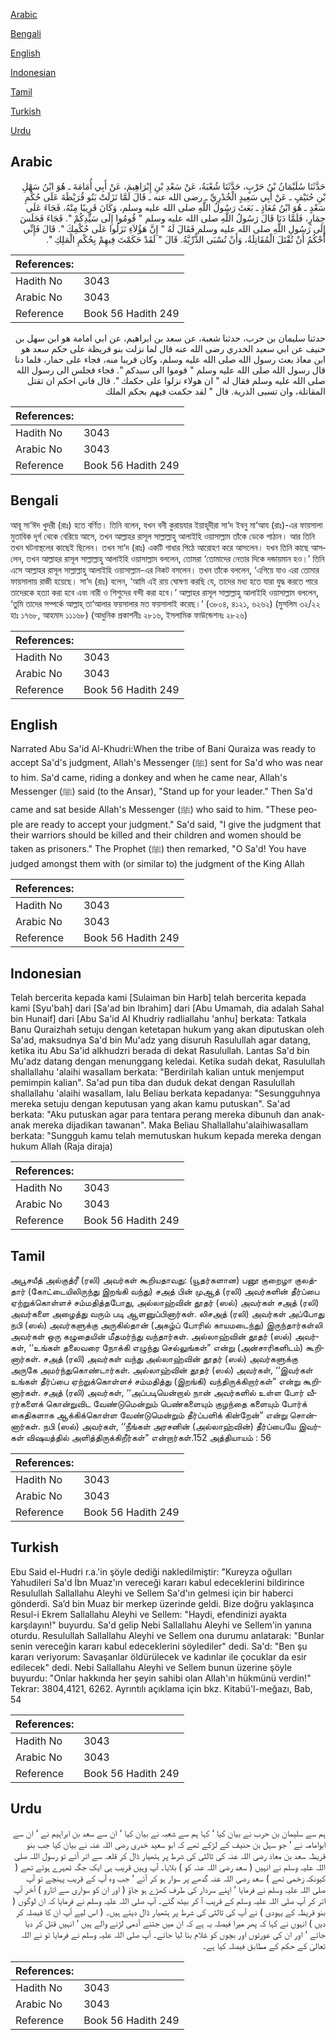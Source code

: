 [Arabic](#arabic)

[Bengali](#bengali)

[English](#english)

[Indonesian](#indonesian)

[Tamil](#tamil)

[Turkish](#turkish)

[Urdu](#urdu)

## Arabic


<div dir="rtl" lang="ar" style={{fontSize:'larger',backgroundColor:'#f8f9fa',padding:20}}>
حَدَّثَنَا سُلَيْمَانُ بْنُ حَرْبٍ، حَدَّثَنَا شُعْبَةُ، عَنْ سَعْدِ بْنِ إِبْرَاهِيمَ، عَنْ أَبِي أُمَامَةَ ـ هُوَ ابْنُ سَهْلِ بْنِ حُنَيْفٍ ـ عَنْ أَبِي سَعِيدٍ الْخُدْرِيِّ ـ رضى الله عنه ـ قَالَ لَمَّا نَزَلَتْ بَنُو قُرَيْظَةَ عَلَى حُكْمِ سَعْدٍ ـ هُوَ ابْنُ مُعَاذٍ ـ بَعَثَ رَسُولُ اللَّهِ صلى الله عليه وسلم، وَكَانَ قَرِيبًا مِنْهُ، فَجَاءَ عَلَى حِمَارٍ، فَلَمَّا دَنَا قَالَ رَسُولُ اللَّهِ صلى الله عليه وسلم ‏"‏ قُومُوا إِلَى سَيِّدِكُمْ ‏"‏‏.‏ فَجَاءَ فَجَلَسَ إِلَى رَسُولِ اللَّهِ صلى الله عليه وسلم فَقَالَ لَهُ ‏"‏ إِنَّ هَؤُلاَءِ نَزَلُوا عَلَى حُكْمِكَ ‏"‏‏.‏ قَالَ فَإِنِّي أَحْكُمُ أَنْ تُقْتَلَ الْمُقَاتِلَةُ، وَأَنْ تُسْبَى الذُّرِّيَّةُ‏.‏ قَالَ ‏"‏ لَقَدْ حَكَمْتَ فِيهِمْ بِحُكْمِ الْمَلِكِ ‏"‏‏.‏
</div>
<div style={{backgroundColor:'#f8f9fa',padding:20, marginBottom: 10}}><table> <thead> <tr> <th>References:</th> <th></th> </tr> </thead> <tbody><tr><td>Hadith No</td><td>3043</td></tr><tr><td>Arabic No</td><td>3043</td></tr><tr><td>Reference</td><td>Book 56 Hadith 249</td></tr></tbody></table></div>


<div dir="rtl" lang="ar" style={{fontSize:'larger',backgroundColor:'#f8f9fa',padding:20}}>
حدثنا سليمان بن حرب، حدثنا شعبة، عن سعد بن ابراهيم، عن ابي امامة هو ابن سهل بن حنيف عن ابي سعيد الخدري رضى الله عنه قال لما نزلت بنو قريظة على حكم سعد هو ابن معاذ بعث رسول الله صلى الله عليه وسلم، وكان قريبا منه، فجاء على حمار، فلما دنا قال رسول الله صلى الله عليه وسلم " قوموا الى سيدكم ". فجاء فجلس الى رسول الله صلى الله عليه وسلم فقال له " ان هولاء نزلوا على حكمك ". قال فاني احكم ان تقتل المقاتلة، وان تسبى الذرية. قال " لقد حكمت فيهم بحكم الملك
</div>
<div style={{backgroundColor:'#f8f9fa',padding:20, marginBottom: 10}}><table> <thead> <tr> <th>References:</th> <th></th> </tr> </thead> <tbody><tr><td>Hadith No</td><td>3043</td></tr><tr><td>Arabic No</td><td>3043</td></tr><tr><td>Reference</td><td>Book 56 Hadith 249</td></tr></tbody></table></div>

## Bengali


<div dir="ltr" lang="bn" style={{fontSize:'larger',backgroundColor:'#f8f9fa',padding:20}}>
আবূ সা‘ঈদ খুদরী (রাঃ) হতে বর্ণিত। তিনি বলেন, যখন বনী কুরায়যার ইয়াহূদীরা সা‘দ ইবনু মা‘আয (রাঃ)-এর ফায়সালা মুতাবিক দূর্গ থেকে বেরিয়ে আসে, তখন আল্লাহর রাসূল সাল্লাল্লাহু আলাইহি ওয়াসাল্লাম তাঁকে ডেকে পাঠান। আর তিনি তখন ঘটনাস্থলের কাছেই ছিলেন। তখন সা‘দ (রাঃ) একটি গাধার পিঠে আরোহণ করে আসলেন। যখন তিনি কাছে আসলেন, তখন আল্লাহর রাসূল সাল্লাল্লাহু আলাইহি ওয়াসাল্লাম বললেন, তোমরা ‘তোমাদের নেতার দিকে দন্ডায়মান হও।’ তিনি এসে আল্লাহর রাসূল সাল্লাল্লাহু আলাইহি ওয়াসাল্লাম-এর নিকট বসলেন। তখন তাঁকে বললেন, ‘এগিয়ে যাও এরা তোমার ফায়সালায় রাজী হয়েছে। সা‘দ (রাঃ) বলেন, ‘আমি এই রায় ঘোষণা করছি যে, তাদের মধ্য হতে যারা যুদ্ধ করতে পারে তাদেরকে হত্যা করা হবে এবং নারী ও শিশুদের বন্দী করা হবে।’ আল্লাহর রাসূল সাল্লাল্লাহু আলাইহি ওয়াসাল্লাম বললেন, ‘তুমি তাদের সম্পর্কে আল্লাহ্ তা‘আলার ফয়সালার মত ফয়সালাই করেছ।’ (৩৮০৪, ৪১২১, ৬২৬২) (মুসলিম ৩২/২২ হাঃ ১৭৬৮, আহমাদ ১১১৬৮) (আধুনিক প্রকাশনীঃ ২৮১৬, ইসলামিক ফাউন্ডেশনঃ ২৮২৬)
</div>
<div style={{backgroundColor:'#f8f9fa',padding:20, marginBottom: 10}}><table> <thead> <tr> <th>References:</th> <th></th> </tr> </thead> <tbody><tr><td>Hadith No</td><td>3043</td></tr><tr><td>Arabic No</td><td>3043</td></tr><tr><td>Reference</td><td>Book 56 Hadith 249</td></tr></tbody></table></div>

## English


<div dir="ltr" lang="en" style={{fontSize:'larger',backgroundColor:'#f8f9fa',padding:20}}>
Narrated Abu Sa'id Al-Khudri:When the tribe of Bani Quraiza was ready to accept Sa'd's judgment, Allah's Messenger (ﷺ) sent for Sa'd who was near to him. Sa'd came, riding a donkey and when he came near, Allah's Messenger (ﷺ) said (to the Ansar), "Stand up for your leader." Then Sa'd came and sat beside Allah's Messenger (ﷺ) who said to him. "These people are ready to accept your judgment." Sa'd said, "I give the judgment that their warriors should be killed and their children and women should be taken as prisoners." The Prophet (ﷺ) then remarked, "O Sa'd! You have judged amongst them with (or similar to) the judgment of the King Allah
</div>
<div style={{backgroundColor:'#f8f9fa',padding:20, marginBottom: 10}}><table> <thead> <tr> <th>References:</th> <th></th> </tr> </thead> <tbody><tr><td>Hadith No</td><td>3043</td></tr><tr><td>Arabic No</td><td>3043</td></tr><tr><td>Reference</td><td>Book 56 Hadith 249</td></tr></tbody></table></div>

## Indonesian


<div dir="ltr" lang="id" style={{fontSize:'larger',backgroundColor:'#f8f9fa',padding:20}}>
Telah bercerita kepada kami [Sulaiman bin Harb] telah bercerita kepada kami [Syu'bah] dari [Sa'ad bin Ibrahim] dari [Abu Umamah, dia adalah Sahal bin Hunaif] dari [Abu Sa'id Al Khudriy radliallahu 'anhu] berkata: Tatkala Banu Quraizhah setuju dengan ketetapan hukum yang akan diputuskan oleh Sa'ad, maksudnya Sa'd bin Mu'adz yang disuruh Rasulullah agar datang, ketika itu Abu Sa'id alkhudzri berada di dekat Rasulullah. Lantas Sa'd bin Mu'adz datang dengan menunggang keledai. Ketika sudah dekat, Rasulullah shallallahu 'alaihi wasallam berkata: "Berdirilah kalian untuk menjemput pemimpin kalian". Sa'ad pun tiba dan duduk dekat dengan Rasulullah shallallahu 'alaihi wasallam, lalu Beliau berkata kepadanya: "Sesungguhnya mereka setuju dengan keputusan yang akan kamu putuskan". Sa'ad berkata: "Aku putuskan agar para tentara perang mereka dibunuh dan anak-anak mereka dijadikan tawanan". Maka Beliau Shallallahu'alaihiwasallam berkata: "Sungguh kamu telah memutuskan hukum kepada mereka dengan hukum Allah (Raja diraja)
</div>
<div style={{backgroundColor:'#f8f9fa',padding:20, marginBottom: 10}}><table> <thead> <tr> <th>References:</th> <th></th> </tr> </thead> <tbody><tr><td>Hadith No</td><td>3043</td></tr><tr><td>Arabic No</td><td>3043</td></tr><tr><td>Reference</td><td>Book 56 Hadith 249</td></tr></tbody></table></div>

## Tamil


<div dir="ltr" lang="ta" style={{fontSize:'larger',backgroundColor:'#f8f9fa',padding:20}}>
அபூசயீத் அல்குத்ரீ (ரலி) அவர்கள் கூறியதாவது: (யூதர்களான) பனூ குறைழா குலத்தார் (கோட்டையிலிருந்து இறங்கி வந்து) சஅத் பின் முஆத் (ரலி) அவர்களின் தீர்ப்பை ஏற்றுக்கொள்ளச் சம்மதித்தபோது, அல்லாஹ்வின் தூதர் (ஸல்) அவர்கள் சஅத் (ரலி) அவர்களை அழைத்து வரும் படி ஆளனுப்பினார்கள். லிசஅத் (ரலி) அவர்கள் அப்போது நபி (ஸல்) அவர்களுக்கு அருகில்தான் (அகழ்ப் போரில் காயமடைந்து) இருந்தார்கள்லி அவர்கள் ஒரு கழுதையின் மீதமர்ந்து வந்தார்கள். அல்லாஹ்வின் தூதர் (ஸல்) அவர்கள், ‘‘உங்கள் தலைவரை நோக்கி எழுந்து செல்லுங்கள்” என்று (அன்சாரிகளிடம்) கூறினார்கள். சஅத் (ரலி) அவர்கள் வந்து அல்லாஹ்வின் தூதர் (ஸல்) அவர்களுக்கு அருகே அமர்ந்துகொண்டார்கள். அல்லாஹ்வின் தூதர் (ஸல்) அவர்கள், ‘‘இவர்கள் உங்கள் தீர்ப்பை ஏற்றுக்கொள்ளச் சம்மதித்து (இறங்கி) வந்திருக்கிறார்கள்” என்று கூறினார்கள். சஅத் (ரலி) அவர்கள், ‘‘அப்படியென்றால் நான் அவர்களில் உள்ள போர் வீரர்களைக் கொன்றுவிட வேண்டுமென்றும் பெண்களையும் குழந்தை களையும் போர்க் கைதிகளாக ஆக்கிக்கொள்ள வேண்டுமென்றும் தீர்ப்பளிக் கின்றேன்” என்று சொன்னார்கள். நபி (ஸல்) அவர்கள், ‘‘நீங்கள் அரசனின் (அல்லாஹ்வின்) தீர்ப்பையே இவர்கள் விஷயத்தில் அளித்திருக்கிறீர்கள்” என்றார்கள்.152 அத்தியாயம் : 56
</div>
<div style={{backgroundColor:'#f8f9fa',padding:20, marginBottom: 10}}><table> <thead> <tr> <th>References:</th> <th></th> </tr> </thead> <tbody><tr><td>Hadith No</td><td>3043</td></tr><tr><td>Arabic No</td><td>3043</td></tr><tr><td>Reference</td><td>Book 56 Hadith 249</td></tr></tbody></table></div>

## Turkish


<div dir="ltr" lang="tr" style={{fontSize:'larger',backgroundColor:'#f8f9fa',padding:20}}>
Ebu Said el-Hudri r.a.'in şöyle dediği nakledilmiştir: "Kureyza oğulları Yahudileri Sa'd İbn Muaz'ın vereceği kararı kabul edeceklerini bildirince Resulullah Sallallahu Aleyhi ve Sellem Sa'd'ın gelmesi için bir haberci gönderdi. Sa’d bin Muaz bir merkep üzerinde geldi. Bize doğru yaklaşınca Resul-i Ekrem Sallallahu Aleyhi ve Sellem: "Haydi, efendinizi ayakta karşılayın!" buyurdu. Sa'd gelip Nebi Sallallahu Aleyhi ve Sellem'in yanına oturdu. Resulullah Sallallahu Aleyhi ve Sellem ona durumu anlatarak: "Bunlar senin vereceğin kararı kabul edeceklerini söylediler" dedi. Sa'd: "Ben şu kararı veriyorum: Savaşanlar öldürülecek ve kadınlar ile çocuklar da esir edilecek" dedi. Nebi Sallallahu Aleyhi ve Sellem bunun üzerine şöyle buyurdu: "Onlar hakkında her şeyin sahibi olan Allah'ın hükmünü verdin!" Tekrar: 3804,4121, 6262. Ayrıntılı açıklama için bkz. Kitabü'l-meğazı, Bab, 54
</div>
<div style={{backgroundColor:'#f8f9fa',padding:20, marginBottom: 10}}><table> <thead> <tr> <th>References:</th> <th></th> </tr> </thead> <tbody><tr><td>Hadith No</td><td>3043</td></tr><tr><td>Arabic No</td><td>3043</td></tr><tr><td>Reference</td><td>Book 56 Hadith 249</td></tr></tbody></table></div>

## Urdu


<div dir="rtl" lang="ur" style={{fontSize:'larger',backgroundColor:'#f8f9fa',padding:20}}>
ہم سے سلیمان بن حرب نے بیان کیا ‘ کہا ہم سے شعبہ نے بیان کیا ‘ ان سے سعد بن ابراہیم نے ‘ ان سے ابوامامہ نے ‘ جو سہل بن حنیف کے لڑکے تھے کہ ابو سعید خدری رضی اللہ عنہ نے بیان کیا جب بنو قریظہ سعد بن معاذ رضی اللہ عنہ کی ثالثی کی شرط پر ہتھیار ڈال کر قلعہ سے اتر آئے تو رسول اللہ صلی اللہ علیہ وسلم نے انہیں ( سعد رضی اللہ عنہ کو ) بلایا۔ آپ وہیں قریب ہی ایک جگہ ٹھہرے ہوئے تھے ( کیونکہ زخمی تھے ) سعد رضی اللہ عنہ گدھے پر سوار ہو کر آئے ‘ جب وہ آپ کے قریب پہنچے تو آپ صلی اللہ علیہ وسلم نے فرمایا ‘ اپنے سردار کی طرف کھڑے ہو جاؤ ( اور ان کو سواری سے اتارو ) آخر آپ اتر کر آپ صلی اللہ علیہ وسلم کے قریب آ کر بیٹھ گئے۔ آپ صلی اللہ علیہ وسلم نے فرمایا کہ ان لوگوں ( بنو قریظہ کے یہودی ) نے آپ کی ثالثی کی شرط پر ہتھیار ڈال دیئے ہیں۔ ( اس لیے آپ ان کا فیصلہ کر دیں ) انہوں نے کہا کہ پھر میرا فیصلہ یہ ہے کہ ان میں جتنے آدمی لڑنے والے ہیں ‘ انہیں قتل کر دیا جائے ‘ اور ان کی عورتوں اور بچوں کو غلام بنا لیا جائے۔ آپ صلی اللہ علیہ وسلم نے فرمایا تو نے اللہ تعالیٰ کے حکم کے مطابق فیصلہ کیا ہے۔
</div>
<div style={{backgroundColor:'#f8f9fa',padding:20, marginBottom: 10}}><table> <thead> <tr> <th>References:</th> <th></th> </tr> </thead> <tbody><tr><td>Hadith No</td><td>3043</td></tr><tr><td>Arabic No</td><td>3043</td></tr><tr><td>Reference</td><td>Book 56 Hadith 249</td></tr></tbody></table></div>